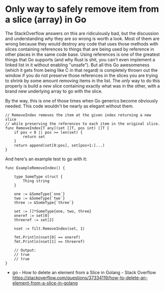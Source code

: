 # Only way to safely remove item from a slice (array) in Go

The StackOverflow answers on this are ridiculously bad, but the discussion and understanding *why* they are so wrong is worth a look. Most of them are wrong because they would destroy any code that uses those methods with slices containing references to things that are being used by reference in other places in the same code base. Using references is one of the greatest things that Go supports (and why Rust is shit, you can't even implement a linked list in it without enabling "unsafe"). But all this Go awesomeness (which it gets from being like C in that regard) is completely thrown out the window if you do not preserve those references in the slices you are trying to shrink by some amount removing items in the list. The *only* way to do this properly is build a *new* slice containing exactly what was in the other, with a brand new underlying array to go with the slice.

By the way, this is one of those times when Go generics become obviously needed. This code wouldn't be nearly as elegant without them.

```golang
// RemoveIndex removes the item at the given index returning a new slice
// while preserving the references to each item in the original slice.
func RemoveIndex[T any](set []T, pos int) []T {
	if pos < 0 || pos >= len(set) {
		return set
	}
	return append(set[0:pos], set[pos+1:]...)
}
```

And here's an example test to go with it:

```golang
func ExampleRemoveIndex() {

	type SomeType struct {
		Thing string
	}

	one := &SomeType{`one`}
	two := &SomeType{`two`}
	three := &SomeType{`three`}

	set := []*SomeType{one, two, three}
	oneref := set[0]
	threeref := set[2]

	nset := filt.RemoveIndex(set, 1)

	fmt.Println(nset[0] == oneref)
	fmt.Println(nset[1] == threeref)

	// Output:
	// true
	// true
}
```

* go - How to delete an element from a Slice in Golang - Stack Overflow  
  <https://stackoverflow.com/questions/37334119/how-to-delete-an-element-from-a-slice-in-golang>
